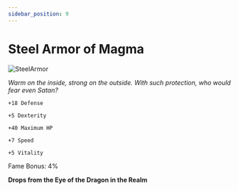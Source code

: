 ```yaml
---
sidebar_position: 9
---
```


# Steel Armor of Magma

![SteelArmor](http://i.imgur.com/2E4LunN.png)

<i>Warm on the inside, strong on the outside. With such protection, who would fear even Satan?</i>

    +18 Defense
    
    +5 Dexterity
    
    +40 Maximum HP
    
    +7 Speed
    
    +5 Vitality
    
Fame Bonus: 4%

**Drops from the Eye of the Dragon in the Realm**
